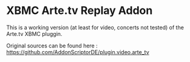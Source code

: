 XBMC Arte.tv Replay Addon
=========================

This is a working version (at least for video, concerts not tested) of the Arte.tv XBMC pluggin. 

Original sources can be found here : https://github.com/AddonScriptorDE/plugin.video.arte_tv
